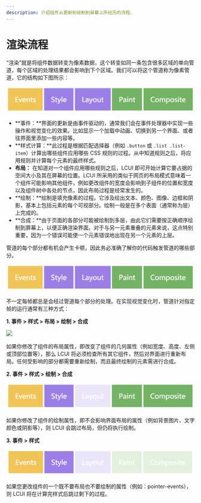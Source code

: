 ```yaml
---
description: 介绍组件从更新到绘制到屏幕上所经历的流程。
---
```


# 渲染流程

“渲染”就是将组件数据转变为像素数据，这个转变如同一条包含很多区域的单向管道，每个区域的处理结果都会影响到下个区域。我们可以将这个管道称为像素管道，它的结构如下图所示：

![&#x50CF;&#x7D20;&#x7BA1;&#x9053;&#x7684;&#x5404;&#x4E2A;&#x533A;&#x57DF;](../.gitbook/assets/pixel-pipe.png)

* **事件：**界面的更新是由事件驱动的，通常我们会在事件处理器中实现一些操作和视觉变化的效果。比如显示一个加载中动画、切换到另一个界面、或者往界面里添加一些内容等。
* **样式计算：**此过程是根据匹配选择器（例如 `.button` 或 `.list .list-item`）计算出哪些组件应用哪些 CSS 规则的过程。从中知道规则之后，将应用规则并计算每个元素的最终样式。
* **布局：** 在知道对一个组件应用哪些规则之后，LCUI 即可开始计算它要占据的空间大小及其在屏幕的位置。LCUI 所采用的类似于网页的布局模式意味着一个组件可能影响其他组件，例如更改组件的宽度会影响到子组件的位置和宽度以及组件树中各处的节点，因此布局过程是经常发生的。
* **绘制：**绘制是填充像素的过程。它涉及绘出文本、颜色、图像、边框和阴影，基本上包括元素的每个可视部分。绘制一般是在多个表面（通常称为层）上完成的。
* **合成：**由于页面的各部分可能被绘制到多层，由此它们需要按正确顺序绘制到屏幕上，以便正确渲染界面。对于与另一元素重叠的元素来说，这点特别重要，因为一个错误可能使一个元素错误地出现在另一个元素的上层。

管道的每个部分都有机会产生卡顿，因此务必准确了解你的代码触发管道的哪些部分。

![](../.gitbook/assets/pixel-pipe.png)

不一定每帧都总是会经过管道每个部分的处理。在实现视觉变化时，管道针对指定帧的运行通常有三种方式：

**1. 事件 &gt; 样式 &gt; 布局 &gt; 绘制 &gt; 合成**

![](https://gblobscdn.gitbook.com/assets%2F-MJ04kFHYqrADYVyG9qI%2F-MTaJ0EBiSdYrmq6i3xw%2F-MTddiKDTZdSNnC3w8l5%2Fpixel-pipe.png?alt=media&token=2240c3ab-df38-4df2-a760-c5675f381666)

如果你修改了组件的布局属性，即改变了组件的几何属性（例如宽度、高度、左侧或顶部位置等），那么 LCUI 将必须检查所有其它组件，然后对界面进行重新布局。任何受影响的部分都需要重新绘制，而且最终绘制的元素需进行合成。

**2. 事件 &gt; 样式 &gt; 绘制 &gt; 合成**

![](../.gitbook/assets/pixel-pipe-without-layout.png)

如果你修改了组件的绘制属性，即不会影响界面布局的属性（例如背景图片、文字颜色或阴影等），则 LCUI 会跳过布局，但仍将执行绘制。

**3. 事件 &gt; 样式**

![](../.gitbook/assets/pixel-pipe-3.png)

如果您更改组件的一个既不要布局也不要绘制的属性（例如：pointer-events），则 LCUI 将在计算完样式后跳过剩下的过程。

